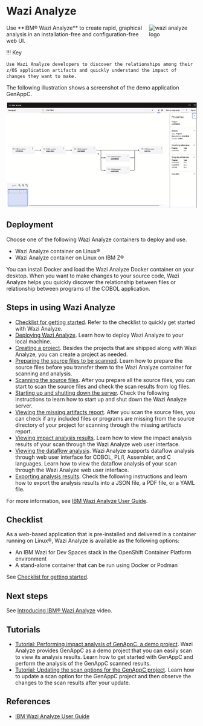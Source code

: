 # Wazi Analyze

<img style="float: right; width: 25%; padding: 0px 0px 1% 1% "  alt="wazi analyze logo" src="../media/wazi-analyze.png" />
Use **IBM® Wazi Analyze** to create rapid, graphical analysis in an installation-free and configuration-free web UI.

!!! Key

    Use Wazi Analyze developers to discover the relationships among their z/OS application artifacts and quickly understand the impact of changes they want to make.

The following illustration shows a screenshot of the demo application GenAppC.

![wazi analyze screenshot](./media/wazi-analyze-screenshot.png)

## Deployment

Choose one of the following Wazi Analyze containers to deploy and use.

- Wazi Analyze container on Linux®
- Wazi Analyze container on Linux on IBM Z®

You can install Docker and load the Wazi Analyze Docker container on your desktop. When you want to make changes to your source code, Wazi Analyze helps you quickly discover the relationship between files or relationship between programs of the COBOL application.

## Steps in using Wazi Analyze

- [Checklist for getting started](https://www.ibm.com/docs/en/SSRR9Q_6.1.2/com.ibm.wazi.analyze.doc/topics/get_started.html). Refer to the checklist to quickly get started with Wazi Analyze.
- [Deploying Wazi Analyze](https://www.ibm.com/docs/en/SSRR9Q_6.1.2/com.ibm.wazi.analyze.doc/topics/deploy_wa_parent.html). Learn how to deploy Wazi Analyze to your local machine.
- [Creating a project](https://www.ibm.com/docs/en/SSRR9Q_6.1.2/com.ibm.wazi.analyze.doc/topics/create_a_project.html). Besides the projects that are shipped along with Wazi Analyze, you can create a project as needed.
- [Preparing the source files to be scanned](https://www.ibm.com/docs/en/SSRR9Q_6.1.2/com.ibm.wazi.analyze.doc/topics/prepare_the_source_files_to_be_scanned.html). Learn how to prepare the source files before you transfer them to the Wazi Analyze container for scanning and analysis.
- [Scanning the source files](https://www.ibm.com/docs/en/SSRR9Q_6.1.2/com.ibm.wazi.analyze.doc/topics/scan_source_files.html). After you prepare all the source files, you can start to scan the source files and check the scan results from log files.
- [Starting up and shutting down the server](https://www.ibm.com/docs/en/SSRR9Q_6.1.2/com.ibm.wazi.analyze.doc/topics/start_up_and_shut_down_server.html). Check the following instructions to learn how to start up and shut down the Wazi Analyze server.
- [Viewing the missing artifacts report](https://www.ibm.com/docs/en/SSRR9Q_6.1.2/com.ibm.wazi.analyze.doc/topics/view_missing_artifacts_report.html). After you scan the source files, you can check if any included files or programs are missing from the source directory of your project for scanning through the missing artifacts report.
- [Viewing impact analysis results](https://www.ibm.com/docs/en/SSRR9Q_6.1.2/com.ibm.wazi.analyze.doc/topics/view_impact_analysis_results.html). Learn how to view the impact analysis results of your scan through the Wazi Analyze web user interface.
- [Viewing the dataflow analysis](https://www.ibm.com/docs/en/SSRR9Q_6.1.2/com.ibm.wazi.analyze.doc/topics/view_data_flow_analysis.html). Wazi Analyze supports dataflow analysis through web user interface for COBOL, PL/I, Assembler, and C languages. Learn how to view the dataflow analysis of your scan through the Wazi Analyze web user interface.
- [Exporting analysis results](https://www.ibm.com/docs/en/SSRR9Q_6.1.2/com.ibm.wazi.analyze.doc/topics/export_impact_analysis_results.html). Check the following instructions and learn how to export the analysis results into a JSON file, a PDF file, or a YAML file.

For more information, see [IBM Wazi Analyze User Guide](https://www.ibm.com/docs/en/addi/6.1.2?topic=wazi-analyze-user-guide).

## Checklist

As a web-based application that is pre-installed and delivered in a container running on Linux®, Wazi Analyze is available as the following options:

- An IBM Wazi for Dev Spaces stack in the OpenShift Container Platform environment
- A stand-alone container that can be run using Docker or Podman

See [Checklist for getting started](https://www.ibm.com/docs/en/cloud-paks/z-modernization-stack/2023.4?topic=started-getting-wazi-analyze).

## Next steps

See [Introducing IBM® Wazi Analyze](https://mediacenter.ibm.com/media/Introducing+IBM%C2%AE+Wazi+Analyze+/1_n6v6smr4/189012293) video.

## Tutorials

- [Tutorial: Performing impact analysis of GenAppC, a demo project](https://www.ibm.com/docs/en/SSRR9Q_6.1.2/com.ibm.wazi.analyze.doc/topics/view_the_sample_project_genapp.html). Wazi Analyze provides GenAppC as a demo project that you can easily scan to view its analysis results. Learn how to get started with GenAppC and perform the analysis of the GenAppC scanned results.
- [Tutorial: Updating the scan options for the GenAppC project](https://www.ibm.com/docs/en/SSRR9Q_6.1.2/com.ibm.wazi.analyze.doc/topics/tutorial_update_scan_options_for_genapp.html). Learn how to update a scan option for the GenAppC project and then observe the changes to the scan results after your update.

## References

- [IBM Wazi Analyze User Guide](https://www.ibm.com/docs/en/addi/6.1.2?topic=wazi-analyze-user-guide)